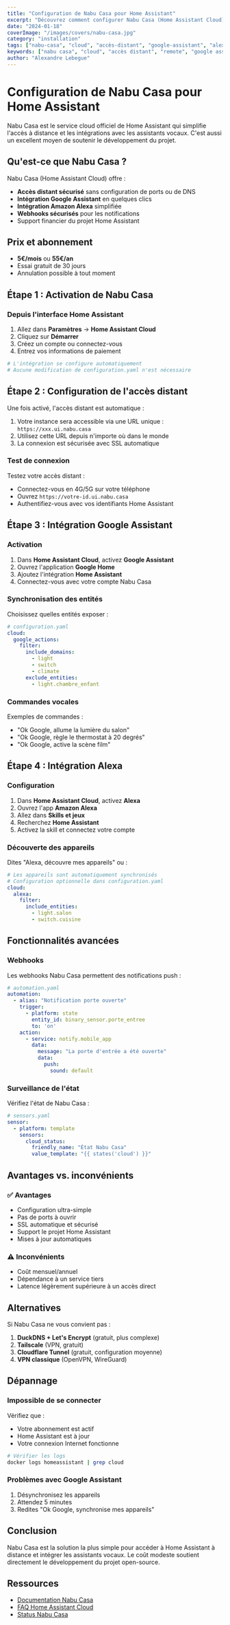 ```yaml
---
title: "Configuration de Nabu Casa pour Home Assistant"
excerpt: "Découvrez comment configurer Nabu Casa (Home Assistant Cloud) pour un accès sécurisé à distance et profiter de l'intégration Google Assistant et Alexa sans configuration complexe."
date: "2024-01-18"
coverImage: "/images/covers/nabu-casa.jpg"
category: "installation"
tags: ["nabu-casa", "cloud", "accès-distant", "google-assistant", "alexa"]
keywords: ["nabu casa", "cloud", "accès distant", "remote", "google assistant", "alexa", "configuration"]
author: "Alexandre Lebegue"
---
```


# Configuration de Nabu Casa pour Home Assistant

Nabu Casa est le service cloud officiel de Home Assistant qui simplifie l'accès à distance et les intégrations avec les assistants vocaux. C'est aussi un excellent moyen de soutenir le développement du projet.

## Qu'est-ce que Nabu Casa ?

Nabu Casa (Home Assistant Cloud) offre :

- **Accès distant sécurisé** sans configuration de ports ou de DNS
- **Intégration Google Assistant** en quelques clics
- **Intégration Amazon Alexa** simplifiée
- **Webhooks sécurisés** pour les notifications
- Support financier du projet Home Assistant

## Prix et abonnement

- **5€/mois** ou **55€/an**
- Essai gratuit de 30 jours
- Annulation possible à tout moment

## Étape 1 : Activation de Nabu Casa

### Depuis l'interface Home Assistant

1. Allez dans **Paramètres** → **Home Assistant Cloud**
2. Cliquez sur **Démarrer**
3. Créez un compte ou connectez-vous
4. Entrez vos informations de paiement

```yaml
# L'intégration se configure automatiquement
# Aucune modification de configuration.yaml n'est nécessaire
```

## Étape 2 : Configuration de l'accès distant

Une fois activé, l'accès distant est automatique :

1. Votre instance sera accessible via une URL unique : `https://xxx.ui.nabu.casa`
2. Utilisez cette URL depuis n'importe où dans le monde
3. La connexion est sécurisée avec SSL automatique

### Test de connexion

Testez votre accès distant :

- Connectez-vous en 4G/5G sur votre téléphone
- Ouvrez `https://votre-id.ui.nabu.casa`
- Authentifiez-vous avec vos identifiants Home Assistant

## Étape 3 : Intégration Google Assistant

### Activation

1. Dans **Home Assistant Cloud**, activez **Google Assistant**
2. Ouvrez l'application **Google Home**
3. Ajoutez l'intégration **Home Assistant**
4. Connectez-vous avec votre compte Nabu Casa

### Synchronisation des entités

Choisissez quelles entités exposer :

```yaml
# configuration.yaml
cloud:
  google_actions:
    filter:
      include_domains:
        - light
        - switch
        - climate
      exclude_entities:
        - light.chambre_enfant
```

### Commandes vocales

Exemples de commandes :

- "Ok Google, allume la lumière du salon"
- "Ok Google, règle le thermostat à 20 degrés"
- "Ok Google, active la scène film"

## Étape 4 : Intégration Alexa

### Configuration

1. Dans **Home Assistant Cloud**, activez **Alexa**
2. Ouvrez l'app **Amazon Alexa**
3. Allez dans **Skills et jeux**
4. Recherchez **Home Assistant**
5. Activez la skill et connectez votre compte

### Découverte des appareils

Dites "Alexa, découvre mes appareils" ou :

```yaml
# Les appareils sont automatiquement synchronisés
# Configuration optionnelle dans configuration.yaml
cloud:
  alexa:
    filter:
      include_entities:
        - light.salon
        - switch.cuisine
```

## Fonctionnalités avancées

### Webhooks

Les webhooks Nabu Casa permettent des notifications push :

```yaml
# automation.yaml
automation:
  - alias: "Notification porte ouverte"
    trigger:
      - platform: state
        entity_id: binary_sensor.porte_entree
        to: 'on'
    action:
      - service: notify.mobile_app
        data:
          message: "La porte d'entrée a été ouverte"
          data:
            push:
              sound: default
```

### Surveillance de l'état

Vérifiez l'état de Nabu Casa :

```yaml
# sensors.yaml
sensor:
  - platform: template
    sensors:
      cloud_status:
        friendly_name: "État Nabu Casa"
        value_template: "{{ states('cloud') }}"
```

## Avantages vs. inconvénients

### ✅ Avantages

- Configuration ultra-simple
- Pas de ports à ouvrir
- SSL automatique et sécurisé
- Support le projet Home Assistant
- Mises à jour automatiques

### ⚠️ Inconvénients

- Coût mensuel/annuel
- Dépendance à un service tiers
- Latence légèrement supérieure à un accès direct

## Alternatives

Si Nabu Casa ne vous convient pas :

1. **DuckDNS + Let's Encrypt** (gratuit, plus complexe)
2. **Tailscale** (VPN, gratuit)
3. **Cloudflare Tunnel** (gratuit, configuration moyenne)
4. **VPN classique** (OpenVPN, WireGuard)

## Dépannage

### Impossible de se connecter

Vérifiez que :

- Votre abonnement est actif
- Home Assistant est à jour
- Votre connexion Internet fonctionne

```bash
# Vérifier les logs
docker logs homeassistant | grep cloud
```

### Problèmes avec Google Assistant

1. Désynchronisez les appareils
2. Attendez 5 minutes
3. Redites "Ok Google, synchronise mes appareils"

## Conclusion

Nabu Casa est la solution la plus simple pour accéder à Home Assistant à distance et intégrer les assistants vocaux. Le coût modeste soutient directement le développement du projet open-source.

## Ressources

- [Documentation Nabu Casa](https://www.nabucasa.com/)
- [FAQ Home Assistant Cloud](https://www.home-assistant.io/cloud/faq/)
- [Status Nabu Casa](https://status.nabucasa.com/)